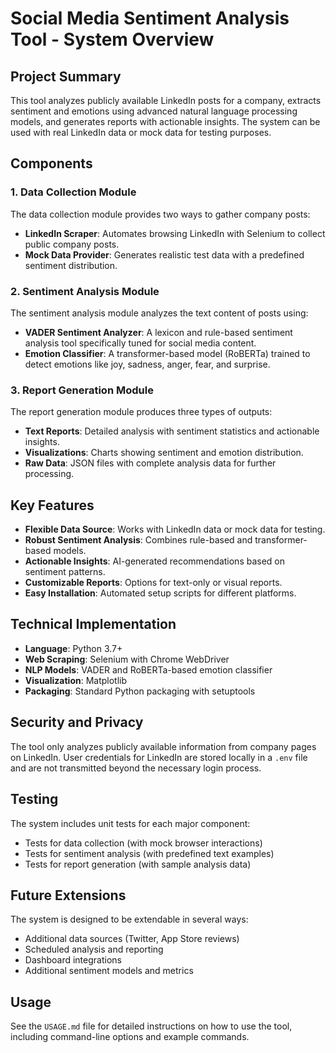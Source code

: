 # Social Media Sentiment Analysis Tool - System Overview

## Project Summary

This tool analyzes publicly available LinkedIn posts for a company, extracts sentiment and emotions using advanced natural language processing models, and generates reports with actionable insights. The system can be used with real LinkedIn data or mock data for testing purposes.

## Components

### 1. Data Collection Module

The data collection module provides two ways to gather company posts:

- **LinkedIn Scraper**: Automates browsing LinkedIn with Selenium to collect public company posts.
- **Mock Data Provider**: Generates realistic test data with a predefined sentiment distribution.

### 2. Sentiment Analysis Module

The sentiment analysis module analyzes the text content of posts using:

- **VADER Sentiment Analyzer**: A lexicon and rule-based sentiment analysis tool specifically tuned for social media content.
- **Emotion Classifier**: A transformer-based model (RoBERTa) trained to detect emotions like joy, sadness, anger, fear, and surprise.

### 3. Report Generation Module

The report generation module produces three types of outputs:

- **Text Reports**: Detailed analysis with sentiment statistics and actionable insights.
- **Visualizations**: Charts showing sentiment and emotion distribution.
- **Raw Data**: JSON files with complete analysis data for further processing.

## Key Features

- **Flexible Data Source**: Works with LinkedIn data or mock data for testing.
- **Robust Sentiment Analysis**: Combines rule-based and transformer-based models.
- **Actionable Insights**: AI-generated recommendations based on sentiment patterns.
- **Customizable Reports**: Options for text-only or visual reports.
- **Easy Installation**: Automated setup scripts for different platforms.

## Technical Implementation

- **Language**: Python 3.7+
- **Web Scraping**: Selenium with Chrome WebDriver
- **NLP Models**: VADER and RoBERTa-based emotion classifier
- **Visualization**: Matplotlib
- **Packaging**: Standard Python packaging with setuptools

## Security and Privacy

The tool only analyzes publicly available information from company pages on LinkedIn. User credentials for LinkedIn are stored locally in a `.env` file and are not transmitted beyond the necessary login process.

## Testing

The system includes unit tests for each major component:

- Tests for data collection (with mock browser interactions)
- Tests for sentiment analysis (with predefined text examples)
- Tests for report generation (with sample analysis data)

## Future Extensions

The system is designed to be extendable in several ways:

- Additional data sources (Twitter, App Store reviews)
- Scheduled analysis and reporting
- Dashboard integrations
- Additional sentiment models and metrics

## Usage

See the `USAGE.md` file for detailed instructions on how to use the tool, including command-line options and example commands. 